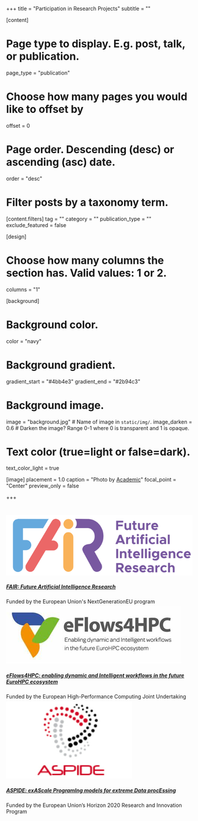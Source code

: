 +++
title = "Participation in Research Projects"
subtitle = ""


[content]
  # Page type to display. E.g. post, talk, or publication.
  page_type = "publication"
  
  
  # Choose how many pages you would like to offset by
  offset = 0

  # Page order. Descending (desc) or ascending (asc) date.
  order = "desc"

  # Filter posts by a taxonomy term.
  [content.filters]
    tag = ""
    category = ""
    publication_type = ""
    exclude_featured = false

[design]
  # Choose how many columns the section has. Valid values: 1 or 2.
  columns = "1"


[background]
  # Background color.
  color = "navy"
  
  # Background gradient.
  gradient_start = "#4bb4e3"
  gradient_end = "#2b94c3"
  
  # Background image.
  image = "background.jpg"  # Name of image in `static/img/`.
  image_darken = 0.6  # Darken the image? Range 0-1 where 0 is transparent and 1 is opaque.

  # Text color (true=light or false=dark).
  text_color_light = true

[image]
placement = 1.0
caption = "Photo by [Academic](https://sourcethemes.com/academic/)"
focal_point = "Center"
preview_only = false

+++
<div style="text-align: left">
<div class="media stream-item" style="margin-top: 40px;">
	<div class="mr-3">
		<a href="https://doi.org/10.1142/q0444" target="_blank">
			<img src="logos/FAIR_logo.png" alt="FAIR_LOGO" style="margin-top: 0px;"></a>
	</div>
	<div class="media-body">
		<h5 class="mb-0 mt-0"><a href="https://fondazione-fair.it/" target="_blank">
FAIR: Future Artificial Intelligence Research</a></h5>
		<div class="stream-meta article-metadata">
			<div>
				<span>Funded by the European Union's NextGenerationEU program</span>
			</div>
		</div>
	</div>
</div>
<div class="media stream-item">
	<div class="mr-3" style="margin-top:5px;">
		<a href="https://doi.org/10.1142/q0444" target="_blank">
			<img src="logos/eFlows4HPC_logo.png" alt="eFlows4HPC_logo" style="margin-top: 0px;"></a>
	</div>
	<div class="media-body">
		<h5 class="mb-0 mt-0"><a href="https://eflows4hpc.eu/" target="_blank">
eFlows4HPC: enabling dynamic and Intelligent workflows in the future EuroHPC ecosystem</a></h5>
		<div class="stream-meta article-metadata">
			<div>
				<span>Funded by the European High-Performance Computing Joint Undertaking</span>
			</div>
		</div>
	</div>
</div>
<div class="media stream-item">
	<div class="mr-3" style="margin-top:5px;">
		<a href="https://doi.org/10.1142/q0444" target="_blank">
			<img src="logos/ASPIDE_logo.png" alt="ASPIDE_logo" style="margin-top: 0px; margin-bottom:0px;"></a>
	</div>
	<div class="media-body">
		<h5 class="mb-0 mt-0"><a href="https://cordis.europa.eu/project/id/801091" target="_blank">
ASPIDE: exAScale ProgramIng models for extreme Data procEssing</a></h5>
		<div class="stream-meta article-metadata">
			<div>
				<span>Funded by the European Union’s Horizon 2020 Research and Innovation Program</span>
			</div>
		</div>
	</div>
</div>
